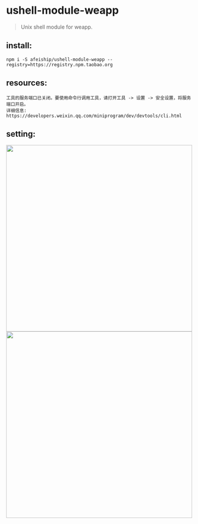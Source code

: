 # ushell-module-weapp
> Unix shell module for weapp.

## install:
```shell
npm i -S afeiship/ushell-module-weapp --registry=https://registry.npm.taobao.org
```

## resources:
~~~
工具的服务端口已关闭。要使用命令行调用工具，请打开工具 -> 设置 -> 安全设置，将服务端口开启。
详细信息: https://developers.weixin.qq.com/miniprogram/dev/devtools/cli.html
~~~

## setting:
<img width="500" src="https://ws3.sinaimg.cn/large/006tKfTcgy1g0ti1dmdpfj309u09uab6.jpg"/>

<img width="500" src="https://ws2.sinaimg.cn/large/006tKfTcgy1g0ti2b05gmj30pg0la0ur.jpg"/>